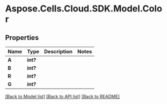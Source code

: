 # Aspose.Cells.Cloud.SDK.Model.Color
## Properties

Name | Type | Description | Notes
------------ | ------------- | ------------- | -------------
**A** | **int?** |  | 
**B** | **int?** |  | 
**R** | **int?** |  | 
**G** | **int?** |  | 

[[Back to Model list]](../README.md#documentation-for-models) [[Back to API list]](../README.md#documentation-for-api-endpoints) [[Back to README]](../README.md)

